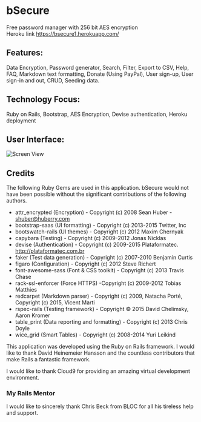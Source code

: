 # bSecure
Free password manager with 256 bit AES encryption<br>
Heroku link https://bsecure1.herokuapp.com/

## Features:
Data Encryption, Password generator, Search, Filter, Export to CSV, Help, FAQ, Markdown text formatting, Donate (Using PayPal), User sign-up, User sign-in and out, CRUD, Seeding data.
 
## Technology Focus:
Ruby on Rails, Bootstrap, AES Encryption, Devise authentication, Heroku deployment

## User Interface:
![Screen View](https://static.wixstatic.com/media/045a70_e043969003144afab2a4a4c5c78446c4.png/v1/fill/w_939,h_515,al_c/045a70_e043969003144afab2a4a4c5c78446c4.png)

## Credits
The following Ruby Gems are used in this application. bSecure would not have been possible without the significant contributions of the following authors.

* attr_encrypted (Encryption) - Copyright (c) 2008 Sean Huber - shuber@huberry.com
* bootstrap-saas (UI formatting) - Copyright (c) 2013-2015 Twitter, Inc
* bootswatch-rails (UI themes) - Copyright (c) 2012 Maxim Chernyak
* capybara (Testing) - Copyright (c) 2009-2012 Jonas Nicklas
* devise (Authentication) - Copyright (c) 2009-2015 Plataformatec. http://plataformatec.com.br
* faker (Test data generation) - Copyright (c) 2007-2010 Benjamin Curtis
* figaro (Configuration) - Copyright (c) 2012 Steve Richert
* font-awesome-sass (Font & CSS toolkit) - Copyright (c) 2013 Travis Chase
* rack-ssl-enforcer (Force HTTPS) -Copyright (c) 2009-2012 Tobias Matthies
* redcarpet (Markdown parser) - Copyright (c) 2009, Natacha Porté, Copyright (c) 2015, Vicent Marti
* rspec-rails (Testing framework) - Copyright © 2015 David Chelimsky, Aaron Kromer
* table_print (Data reporting and formatting) - Copyright (c) 2013 Chris Doyle
* wice_grid (Smart Tables) - Copyright (c) 2008-2014 Yuri Leikind

This application was developed using the Ruby on Rails framework. I would like to thank David Heinemeier Hansson and the countless contributors that make Rails a fantastic framework.

I would like to thank Cloud9 for providing an amazing virtual development environment.

### My Rails Mentor
I would like to sincerely thank Chris Beck from BLOC for all his tireless help and support.
